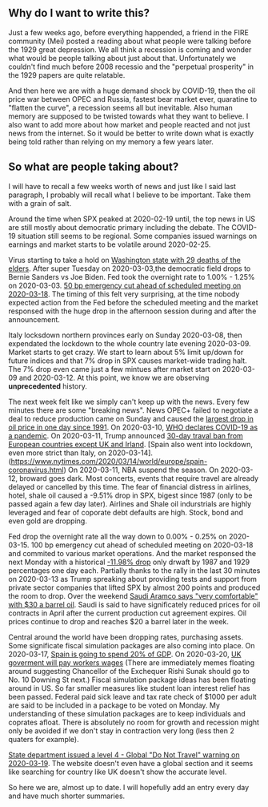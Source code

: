 ## Why do I want to write this?

Just a few weeks ago, before everything happended, a friend in the FIRE community (Mei) posted a reading about what people were talking
before the 1929 great depression. We all think a recession is coming and wonder what would be people talking about just about that. 
Unfortunately we couldn't find much before 2008 recessio and the "perpetual prosperity" in the 1929 papers are quite relatable.

And then here we are with a huge demand shock by COVID-19, then the oil price war between OPEC and Russia, fastest bear market ever,
quaratine to "flatten the curve", a recession seems all but inevitable. Also human memory are supposed to be twisted towards what they
want to believe. I also want to add more about how market and people reacted and not just news from the internet.
So it would be better to write down what is exactly being told rather than relying on my memory a few years later.

## So what are people taking about?

I will have to recall a few weeks worth of news and just like I said last paragraph, I probably will recall what I believe to be important.
Take them with a grain of salt.

Around the time when SPX peaked at 2020-02-19 until, the top news in US are still mostly about democratic primary including the debate.
The COVID-19 situation still seems to be regional. Some companies issued warnings on earnings and market starts to be volatile around 2020-02-25.

Virus starting to take a hold on [Washington state with 29 deaths of the elders](https://time.com/5783771/coronavirus-us-cases/).
After super Tuesday on 2020-03-03,the democratic field drops to Bernie Sanders vs Joe Biden. 
Fed took the overnight rate to 1.00% - 1.25% on 2020-03-03. [50 bp emergency cut ahead of scheduled meeting on 2020-03-18](https://en.wikipedia.org/wiki/2020_Italy_coronavirus_lockdown).
The timing of this felt very surprising, at the time nobody expected action from the Fed before the scheduled meeting and the market
responsed with the huge drop in the afternoon session during and after the announcement.

Italy locksdown northern provinces early on Sunday 2020-03-08, then expendated the lockdown to the whole country late evening 2020-03-09.
Market starts to get crazy. We start to learn about 5% limit up/down for future indices and that 7% drop in SPX causes market-wide trading halt.
The 7% drop even came just a few mintues after market start on 2020-03-09 and 2020-03-12. At this point, we know we are observing
**unprecedented** history.

The next week felt like we simply can't keep up with the news. Every few minutes there are some "breaking news".
News OPEC+ failed to negotiate a deal to reduce production came on Sunday and caused the [largest drop in oil price in one day since 1991](https://www.cnbc.com/2020/03/08/oil-plummets-30percent-as-opec-deal-failure-sparks-price-war-fears.html).
On 2020-03-10, [WHO declares COVID-19 as a pandemic](https://www.npr.org/sections/goatsandsoda/2020/03/11/814474930/coronavirus-covid-19-is-now-officially-a-pandemic-who-says).
On 2020-03-11, Trump announced [30-day traval ban from European countries except UK and Irland](https://www.npr.org/2020/03/11/814597993/trump-set-to-deliver-address-as-coronavirus-deemed-a-pandemic).
[Spain also went into lockdown, even more strict than Italy, on 2020-03-14].(https://www.nytimes.com/2020/03/14/world/europe/spain-coronavirus.html)
On 2020-03-11, NBA suspend the season. On 2020-03-12, broward goes dark. Most concerts, events that require travel are already delayed
or cancelled by this time. The fear of financial distress in airlines, hotel, shale oil caused a -9.51% drop in SPX, bigest since 1987 (only to be 
passed again a few day later). Airlines and Shale oil indurstrials are highly leveraged and fear of coporate debt defaults are high.
Stock, bond and even gold are dropping.

Fed drop the overnight rate all the way down to 0.00% - 0.25% on 2020-03-15. 100 bp emergency cut ahead of scheduled meeting on 2020-03-18
and commited to various market operations. And the market responsed the next Monday with a historical [-11.98% drop](https://en.wikipedia.org/wiki/List_of_largest_daily_changes_in_the_S%26P_500_Index)
only drwaft by 1987 and 1929 percentages one day each. Partially thanks to the rally in the last 30 minutes on 2020-03-13 as Trump spreaking about 
providing tests and support from private sector companies that lifted SPX by almost 200 points and produced the room to drop.
Over the weekend [Saudi Aramco says "very comfortable" with $30 a barrel oil](https://www.cnbc.com/2020/03/16/reuters-america-saudi-aramco-says-very-comfortable-with-30-a-barrel-oil-cfo.html).
Saudi is said to have significately reduced prices for oil contracts in April after the current production cut agreement expires.
Oil prices continue to drop and reaches $20 a barrel later in the week.

Central around the world have been dropping rates, purchasing assets. Some significate fiscal simulation packages are also coming into place.
On 2020-03-17, [Spain is going to spend 20% of GDP](https://english.elpais.com/society/2020-03-17/spain-announces-200-billion-relief-package-against-effects-of-coronavirus.html).
On 2020-03-20, [UK goverment will pay workers wages](https://www.bloomberg.com/news/articles/2020-03-20/u-k-government-to-help-pay-workers-wages-during-pandemic?sref=rb2ZQ1iT)
(There are immediately memes floating around suggesting Chancellor of the Exchequer Rishi Sunak should go to No. 10 Downing St next.)
Fiscal simulation package ideas has been floating around in US. So far smaller measures like student loan interest relief has been passed.
Federal paid sick leave and tax rate check of $1000 per adult are said to be included in a package to be voted on Monday.
My understanding of these simulation packages are to keep individuals and coprates afloat. There is absolutely no room for growth
and recession might only be avoided if we don't stay in contraction very long (less then 2 quaters for example).

[State department issued a level 4 - Global "Do Not Travel" warning on 2020-03-19](https://nymag.com/intelligencer/2020/03/state-department-issues-global-do-not-travel-warning.html).
The website doesn't even have a global section and it seems like searching for country like UK doesn't show the accurate level.

So here we are, almost up to date. I will hopefully add an entry every day and have much shorter summaries.



